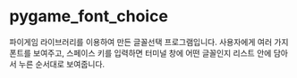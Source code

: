 # pygame_font_choice
파이게임 라이브러리를 이용하여 만든 글꼴선택 프로그램입니다. 
사용자에게 여러 가지 폰트를 보여주고, 스페이스 키를 입력하면 터미널 창에 어떤 글꼴인지 리스트 안에 담아서 누른 순서대로 보여줍니다.
